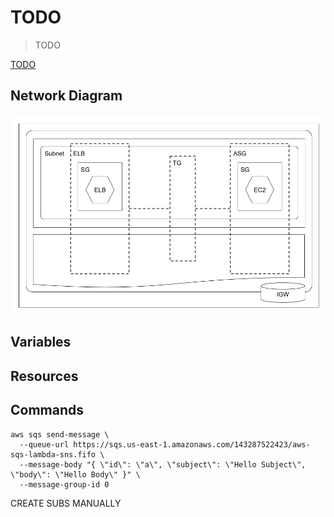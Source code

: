 # TODO

> TODO

[TODO](TODO)

## Network Diagram

![Network Diagram](aws-ec2.png)

## Variables

## Resources

## Commands

```
aws sqs send-message \
  --queue-url https://sqs.us-east-1.amazonaws.com/143287522423/aws-sqs-lambda-sns.fifo \
  --message-body "{ \"id\": \"a\", \"subject\": \"Hello Subject\", \"body\": \"Hello Body\" }" \
  --message-group-id 0
```

CREATE SUBS MANUALLY